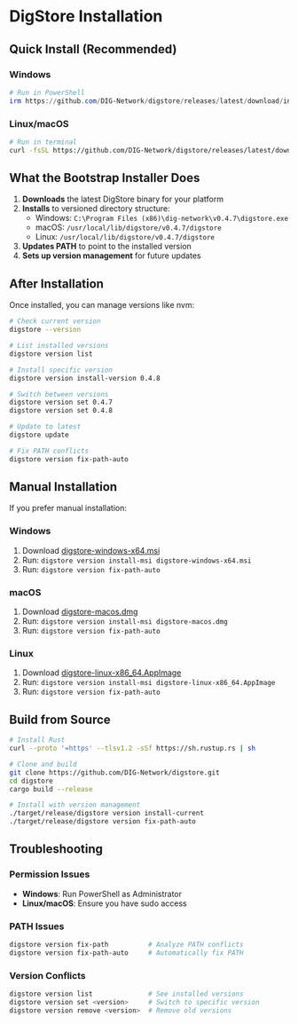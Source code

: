 # DigStore Installation

## Quick Install (Recommended)

### Windows
```powershell
# Run in PowerShell
irm https://github.com/DIG-Network/digstore/releases/latest/download/install.ps1 | iex
```

### Linux/macOS
```bash
# Run in terminal
curl -fsSL https://github.com/DIG-Network/digstore/releases/latest/download/install.sh | bash
```

## What the Bootstrap Installer Does

1. **Downloads** the latest DigStore binary for your platform
2. **Installs** to versioned directory structure:
   - Windows: `C:\Program Files (x86)\dig-network\v0.4.7\digstore.exe`
   - macOS: `/usr/local/lib/digstore/v0.4.7/digstore`
   - Linux: `/usr/local/lib/digstore/v0.4.7/digstore`
3. **Updates PATH** to point to the installed version
4. **Sets up version management** for future updates

## After Installation

Once installed, you can manage versions like nvm:

```bash
# Check current version
digstore --version

# List installed versions  
digstore version list

# Install specific version
digstore version install-version 0.4.8

# Switch between versions
digstore version set 0.4.7
digstore version set 0.4.8

# Update to latest
digstore update

# Fix PATH conflicts
digstore version fix-path-auto
```

## Manual Installation

If you prefer manual installation:

### Windows
1. Download [digstore-windows-x64.msi](https://github.com/DIG-Network/digstore/releases/latest/download/digstore-windows-x64.msi)
2. Run: `digstore version install-msi digstore-windows-x64.msi`
3. Run: `digstore version fix-path-auto`

### macOS
1. Download [digstore-macos.dmg](https://github.com/DIG-Network/digstore/releases/latest/download/digstore-macos.dmg)
2. Run: `digstore version install-msi digstore-macos.dmg` 
3. Run: `digstore version fix-path-auto`

### Linux
1. Download [digstore-linux-x86_64.AppImage](https://github.com/DIG-Network/digstore/releases/latest/download/digstore-linux-x86_64.AppImage)
2. Run: `digstore version install-msi digstore-linux-x86_64.AppImage`
3. Run: `digstore version fix-path-auto`

## Build from Source

```bash
# Install Rust
curl --proto '=https' --tlsv1.2 -sSf https://sh.rustup.rs | sh

# Clone and build
git clone https://github.com/DIG-Network/digstore.git
cd digstore
cargo build --release

# Install with version management
./target/release/digstore version install-current
./target/release/digstore version fix-path-auto
```

## Troubleshooting

### Permission Issues
- **Windows**: Run PowerShell as Administrator
- **Linux/macOS**: Ensure you have sudo access

### PATH Issues
```bash
digstore version fix-path          # Analyze PATH conflicts
digstore version fix-path-auto     # Automatically fix PATH
```

### Version Conflicts
```bash
digstore version list              # See installed versions
digstore version set <version>     # Switch to specific version
digstore version remove <version>  # Remove old versions
```
